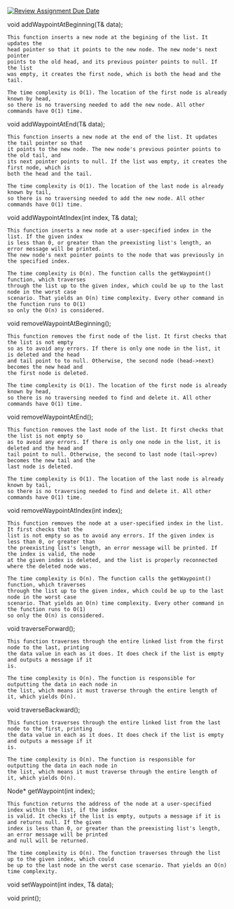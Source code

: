 [![Review Assignment Due Date](https://classroom.github.com/assets/deadline-readme-button-22041afd0340ce965d47ae6ef1cefeee28c7c493a6346c4f15d667ab976d596c.svg)](https://classroom.github.com/a/j-DzvjBA)

void addWaypointAtBeginning(T& data);
    
    This function inserts a new node at the begining of the list. It updates the 
    head pointer so that it points to the new node. The new node's next pointer 
    points to the old head, and its previous pointer points to null. If the list 
    was empty, it creates the first node, which is both the head and the tail.

    The time complexity is O(1). The location of the first node is already known by head, 
    so there is no traversing needed to add the new node. All other commands have O(1) time.


void addWaypointAtEnd(T& data);
    
    This function inserts a new node at the end of the list. It updates the tail pointer so that
    it points to the new node. The new node's previous pointer points to the old tail, and 
    its next pointer points to null. If the list was empty, it creates the first node, which is 
    both the head and the tail.

    The time complexity is O(1). The location of the last node is already known by tail,
    so there is no traversing needed to add the new node. All other commands have O(1) time.

void addWaypointAtIndex(int index, T& data);
    
    This function inserts a new node at a user-specified index in the list. If the given index 
    is less than 0, or greater than the preexisting list's length, an error message will be printed.
    The new node's next pointer points to the node that was previously in the specified index.

    The time complexity is O(n). The function calls the getWaypoint() function, which traverses 
    through the list up to the given index, which could be up to the last node in the worst case 
    scenario. That yields an O(n) time complexity. Every other command in the function runs to O(1)
    so only the O(n) is considered. 

void removeWaypointAtBeginning();

    This function removes the first node of the list. It first checks that the list is not empty
    so as to avoid any errors. If there is only one node in the list, it is deleted and the head 
    and tail point to to null. Otherwise, the second node (head->next) becomes the new head and 
    the first node is deleted.

    The time complexity is O(1). The location of the first node is already known by head, 
    so there is no traversing needed to find and delete it. All other commands have O(1) time.

void removeWaypointAtEnd();

    This function removes the last node of the list. It first checks that the list is not empty so 
    as to avoid any errors. If there is only one node in the list, it is deleted and the head and
    tail point to null. Otherwise, the second to last node (tail->prev) becomes the new tail and the
    last node is deleted.

    The time complexity is O(1). The location of the last node is already known by tail, 
    so there is no traversing needed to find and delete it. All other commands have O(1) time.
    
void removeWaypointAtIndex(int index);

    This function removes the node at a user-specified index in the list. It first checks that the
    list is not empty so as to avoid any errors. If the given index is less than 0, or greater than 
    the preexisting list's length, an error message will be printed. If the index is valid, the node
    at the given index is deleted, and the list is properly reconnected where the deleted node was. 

    The time complexity is O(n). The function calls the getWaypoint() function, which traverses 
    through the list up to the given index, which could be up to the last node in the worst case 
    scenario. That yields an O(n) time complexity. Every other command in the function runs to O(1)
    so only the O(n) is considered.

void traverseForward();

    This function traverses through the entire linked list from the first node to the last, printing
    the data value in each as it does. It does check if the list is empty and outputs a message if it
    is. 

    The time complexity is O(n). The function is responsible for outputting the data in each node in 
    the list, which means it must traverse through the entire length of it, which yields O(n). 

void traverseBackward();

    This function traverses through the entire linked list from the last node to the first, printing
    the data value in each as it does. It does check if the list is empty and outputs a message if it
    is.

    The time complexity is O(n). The function is responsible for outputting the data in each node in 
    the list, which means it must traverse through the entire length of it, which yields O(n). 

Node<T>* getWaypoint(int index);

    This function returns the address of the node at a user-specified index within the list, if the index
    is valid. It checks if the list is empty, outputs a message if it is and returns null. If the given 
    index is less than 0, or greater than the preexisting list's length, an error message will be printed 
    and null will be returned. 

    The time complexity is O(n). The function traverses through the list up to the given index, which could 
    be up to the last node in the worst case scenario. That yields an O(n) time complexity.

void setWaypoint(int index, T& data);

void print();
